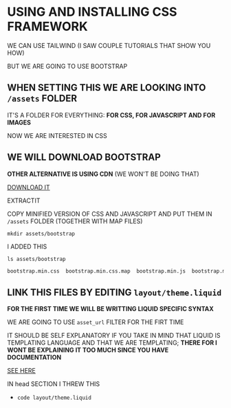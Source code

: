 # USING AND INSTALLING CSS FRAMEWORK

WE CAN USE TAILWIND (I SAW COUPLE TUTORIALS THAT SHOW YOU HOW)

BUT WE ARE GOING TO USE BOOTSTRAP

## WHEN SETTING THIS WE ARE LOOKING INTO `/assets` FOLDER

IT'S A FOLDER FOR EVERYTHING: **FOR CSS, FOR JAVASCRIPT AND FOR IMAGES**

NOW WE ARE INTERESTED IN CSS

## WE WILL DOWNLOAD BOOTSTRAP

**OTHER ALTERNATIVE IS USING CDN** (WE WON'T BE DOING THAT)

[DOWNLOAD IT](https://getbootstrap.com/)

EXTRACTIT

COPY MINIFIED VERSION OF CSS AND JAVASCRIPT AND PUT THEM IN `/assets` FOLDER (TOGETHER WITH MAP FILES)

```
mkdir assets/bootstrap
```

I ADDED THIS

```
ls assets/bootstrap
```

```zsh
bootstrap.min.css  bootstrap.min.css.map  bootstrap.min.js  bootstrap.min.js.map
```

## LINK THIS FILES BY EDITING `layout/theme.liquid`

**FOR THE FIRST TIME WE WILL BE WRITTING LIQUID SPECIFIC SYNTAX**

WE ARE GOING TO USE `asset_url` FILTER FOR THE FIRT TIME

IT SHOULD BE SELF EXPLANATORY IF YOU TAKE IN MIND THAT LIQUID IS TEMPLATING LANGUAGE AND THAT WE ARE TEMPLATING; **THERE FOR I WONT BE EXPLAINING IT TOO MUCH SINCE YOU HAVE DOCUMENTATION**

[SEE HERE](https://shopify.dev/api/liquid/filters/url-filters)

IN head SECTION I THREW THIS

- `code layout/theme.liquid`

```liquid

```